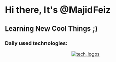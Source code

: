 # Hi there, It's @MajidFeiz

## Learning New Cool Things ;)


### Daily used technologies:

<p style="text-align: center">
  <a href="https://skillicons.dev">
    <img src="https://skillicons.dev/icons?i=python,javascript,php,laravel,docker,git,github,gitlab,html,css,linux,postgresql,aws,redis,nginx,kubernetes,golang,react,stackoverflow"  alt="tech_logos"/>
  </a>
</p>

</br>

<!--
<h2>⚙️ &nbsp;GitHub Analytics</h2>
<p align="center">
<a href="https://github.com/majidfeiz">
  <img height="180em" src="https://github-readme-stats-eight-theta.vercel.app/api?username=majidfeiz&show_icons=true&theme=algolia&include_all_commits=true&count_private=true"/>
  <img height="180em" src="https://github-readme-stats-eight-theta.vercel.app/api/top-langs/?username=majidfeiz&layout=compact&langs_count=10&hide=html&theme=algolia"/>
</a>
</p>
<h2>🔒 Github Streak:</h2>
<p align="center"><img align="center" src="https://github-readme-streak-stats.herokuapp.com/?user=majidfeiz&" alt="meow!" /></p>
-->
